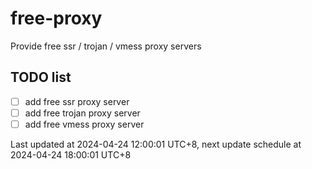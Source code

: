 
# free-proxy
Provide free ssr / trojan / vmess proxy servers


## TODO list
- [ ] add free ssr proxy server
- [ ] add free trojan proxy server
- [ ] add free vmess proxy server

Last updated at 2024-04-24 12:00:01 UTC+8, next update schedule at 2024-04-24 18:00:01 UTC+8

